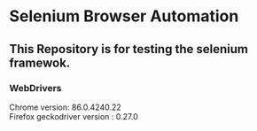 # Selenium Browser Automation
## This Repository is for testing the selenium framewok.


### WebDrivers
 Chrome version: 86.0.4240.22
 <br>
 Firefox geckodriver version : 0.27.0
